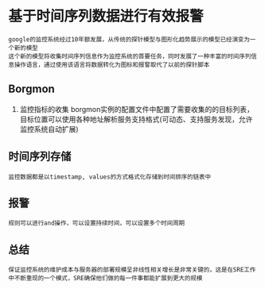 # 基于时间序列数据进行有效报警
    google的监控系统经过10年额发展，从传统的探针模型与图形化趋势展示的模型已经演变为一个新的模型
    这个新的模型将收集时间序列信息作为监控系统的首要任务，同时发展了一种丰富的时间序列信息操作语言，通过使用该语言将数据转化为图标和报警取代了以前的探针脚本

## Borgmon
1. 监控指标的收集
    borgmon实例的配置文件中配置了需要收集的的目标列表，目标位置可以使用各种地址解析服务支持格式(可动态、支持服务发现，允许监控系统自动扩展)

## 时间序列存储
    监控数据都是以timestamp, values的方式格式化存储到时间排序的链表中

## 报警
    规则可以进行and操作，可以设置持续时间，可以设置多个时间周期

## 总结
    保证监控系统的维护成本与服务器的部署规模呈非线性相关增长是非常关键的，这是在SRE工作中不断重现的一个模式，SRE确保他们做的每一件事都能扩展到更大的规模
    
